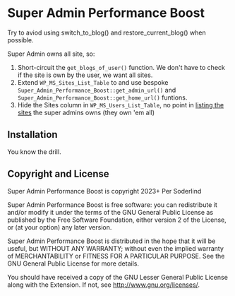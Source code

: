 # Super Admin Performance Boost

Try to aviod using switch_to_blog() and restore_current_blog() when possible.

Super Admin owns all site, so:

1. Short-circuit the `get_blogs_of_user()` function. We don't have to check if the site is own by the user, we want all sites.
2. Extend `WP_MS_Sites_List_Table` to and use bespoke `Super_Admin_Performance_Boost::get_admin_url()` and `Super_Admin_Performance_Boost::get_home_url()` funtions.
3. Hide the Sites column in `WP_MS_Users_List_Table`, no point in [listing the sites](assets/all-sites.png) the super admins owns (they own 'em all)

## Installation

You know the drill.

## Copyright and License

Super Admin Performance Boost is copyright 2023+ Per Soderlind

Super Admin Performance Boost is free software: you can redistribute it and/or modify it under the terms of the GNU General Public License as published by the Free Software Foundation, either version 2 of the License, or (at your option) any later version.

Super Admin Performance Boost is distributed in the hope that it will be useful, but WITHOUT ANY WARRANTY; without even the implied warranty of MERCHANTABILITY or FITNESS FOR A PARTICULAR PURPOSE. See the GNU General Public License for more details.

You should have received a copy of the GNU Lesser General Public License along with the Extension. If not, see http://www.gnu.org/licenses/.
